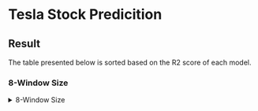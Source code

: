 # Tesla Stock Predicition

## Result

The table presented below is sorted based on the R2 score of each model.

### 8-Window Size

<details>
  <summary>8-Window Size</summary>
  
### ARIMA

| Model                  |    MAE    |   RMSE   |  R2 Score | 
|------------------------|-----------|----------|-----------|
| ARIMA(8,1,0)           | 5.003	   | 6.758    | 0.9676 |
| ARIMA(8,1,7)           ||  | 	|       |
| ARIMA(8,1,8)           |  |  |   |

### LSTM

| Model                  |    MAE    |   RMSE   |  R2 Score | 
|------------------------|-----------|----------|-----------|
| LR = 0.01              |    4.924	 |  6.67    |   0.9685  |
| LR = 0.001             |            | | 	|       |
| LR = 0.0001            |   |  |   |

### Machine Learning Models

| Model                 |   MAE    |   RMSE   |  R2 Score |
|-----------------------|----------|----------|-----------|
| Linear Regression     |  4.981   |  6.737   |   0.967   |
| Ridge Regression      |  5.086   |  6.871   |   0.966   |
| Gradient Boosting     |  5.789   |  7.618   |   0.959   |
| Extra Tree            |  5.961   |  7.992   |   0.9548  |
| LightGBM (LGM)        |  6.146   |  8.027   |   0.9544  |
| Random Forest         |  6.044   |  8.049   |   0.9542  |
| CatBoost (CAT)        |  6.408   |  8.454   |   0.949   |
| XGBoost (XGB)         |  6.379   |  8.512   |   0.948   |
| Elastic Net           | 28.3497  | 33.791   |   0.193   |

</details>
